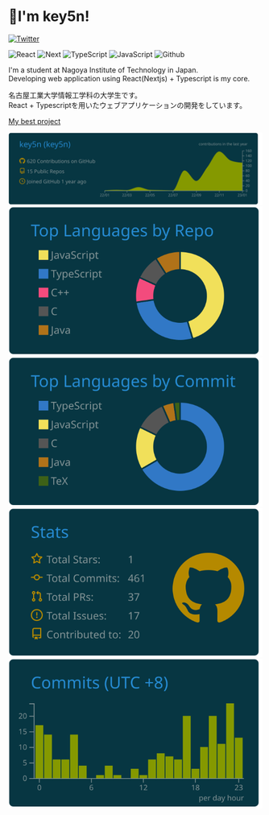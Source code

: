 # 👋I'm key5n!
[![Twitter](https://img.shields.io/twitter/url/https/twitter.com/cloudposse.svg?style=social&label=Follow%20%40two_key5)](https://twitter.com/two_key5)

![React](https://shields.io/badge/react-black?logo=react&style=for-the-badge)
![Next](https://img.shields.io/badge/NEXTJS-cccccc.svg?style=for-the-badge&logo=Next.js&logoColor=000000)
![TypeScript](https://shields.io/badge/TypeScript-3178C6?logo=TypeScript&logoColor=FFF&style=for-the-badge)
![JavaScript](https://img.shields.io/badge/javascript-%23323330.svg?style=for-the-badge&logo=javascript&logoColor=%23F7DF1E)
![Github](https://img.shields.io/badge/Github-cccccc.svg?style=for-the-badge&logo=Github&logoColor=181717)

I'm a student at Nagoya Institute of Technology in Japan.  
Developing web application using React(Nextjs) + Typescript is my core.

名古屋工業大学情報工学科の大学生です。  
React + Typescriptを用いたウェブアプリケーションの開発をしています。

[My best project](https://github.com/key5n/koudaisai-app-for-web)

[![](https://raw.githubusercontent.com/key5n/key5n/main/profile-summary-card-output/solarized_dark/0-profile-details.svg)](https://github.com/vn7n24fzkq/github-profile-summary-cards)
[![](https://raw.githubusercontent.com/key5n/key5n/main/profile-summary-card-output/solarized_dark/1-repos-per-language.svg)](https://github.com/vn7n24fzkq/github-profile-summary-cards) [![](https://raw.githubusercontent.com/key5n/key5n/main/profile-summary-card-output/solarized_dark/2-most-commit-language.svg)](https://github.com/vn7n24fzkq/github-profile-summary-cards)
[![](https://raw.githubusercontent.com/key5n/key5n/main/profile-summary-card-output/solarized_dark/3-stats.svg)](https://github.com/vn7n24fzkq/github-profile-summary-cards) [![](https://raw.githubusercontent.com/key5n/key5n/main/profile-summary-card-output/solarized_dark/4-productive-time.svg)](https://github.com/vn7n24fzkq/github-profile-summary-cards)
